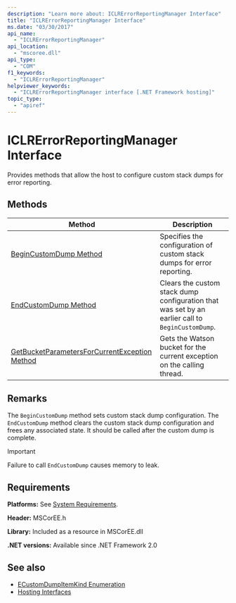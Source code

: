 ```yaml
---
description: "Learn more about: ICLRErrorReportingManager Interface"
title: "ICLRErrorReportingManager Interface"
ms.date: "03/30/2017"
api_name:
  - "ICLRErrorReportingManager"
api_location:
  - "mscoree.dll"
api_type:
  - "COM"
f1_keywords:
  - "ICLRErrorReportingManager"
helpviewer_keywords:
  - "ICLRErrorReportingManager interface [.NET Framework hosting]"
topic_type:
  - "apiref"
---
```

# ICLRErrorReportingManager Interface

Provides methods that allow the host to configure custom stack dumps for error reporting.

## Methods

|Method|Description|
|------------|-----------------|
|[BeginCustomDump Method](iclrerrorreportingmanager-begincustomdump-method.md)|Specifies the configuration of custom stack dumps for error reporting.|
|[EndCustomDump Method](iclrerrorreportingmanager-endcustomdump-method.md)|Clears the custom stack dump configuration that was set by an earlier call to `BeginCustomDump`.|
|[GetBucketParametersForCurrentException Method](iclrerrorreportingmanager-getbucketparametersforcurrentexception-method.md)|Gets the Watson bucket for the current exception on the calling thread.|

## Remarks

 The `BeginCustomDump` method sets custom stack dump configuration. The `EndCustomDump` method clears the custom stack dump configuration and frees any associated state. It should be called after the custom dump is complete.

> [!IMPORTANT]
> Failure to call `EndCustomDump` causes memory to leak.

## Requirements

 **Platforms:** See [System Requirements](../../../framework/get-started/system-requirements.md).

 **Header:** MSCorEE.h

 **Library:** Included as a resource in MSCorEE.dll

 **.NET versions:** Available since .NET Framework 2.0

## See also

- [ECustomDumpItemKind Enumeration](ecustomdumpitemkind-enumeration.md)
- [Hosting Interfaces](hosting-interfaces.md)
